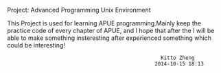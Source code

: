 Project: Advanced Programming Unix Environment

This Project is used for learning APUE programming.Mainly keep the
practice code of every chapter of APUE, and I hope that after the
I will be able to make something insteresting after experienced 
something which could be interesting!

                                                      Kitto Zheng
                                                    2014-10-15 18:13

